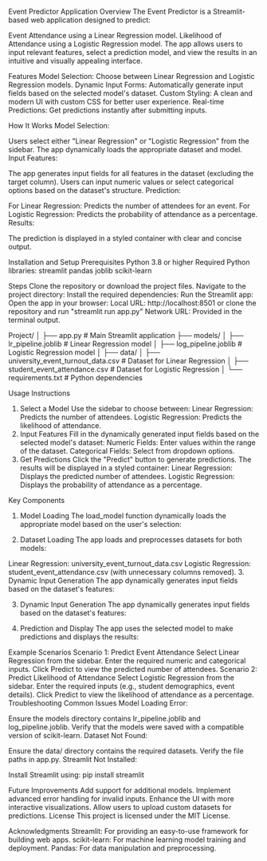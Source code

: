 Event Predictor Application
Overview
The Event Predictor is a Streamlit-based web application designed to predict:

Event Attendance using a Linear Regression model.
Likelihood of Attendance using a Logistic Regression model.
The app allows users to input relevant features, select a prediction model, and view the results in an intuitive and visually appealing interface.

Features
Model Selection: Choose between Linear Regression and Logistic Regression models.
Dynamic Input Forms: Automatically generate input fields based on the selected model's dataset.
Custom Styling: A clean and modern UI with custom CSS for better user experience.
Real-time Predictions: Get predictions instantly after submitting inputs.

How It Works
Model Selection:

Users select either "Linear Regression" or "Logistic Regression" from the sidebar.
The app dynamically loads the appropriate dataset and model.
Input Features:

The app generates input fields for all features in the dataset (excluding the target column).
Users can input numeric values or select categorical options based on the dataset's structure.
Prediction:

For Linear Regression: Predicts the number of attendees for an event.
For Logistic Regression: Predicts the probability of attendance as a percentage.
Results:

The prediction is displayed in a styled container with clear and concise output.

Installation and Setup
Prerequisites
Python 3.8 or higher
Required Python libraries:
streamlit
pandas
joblib
scikit-learn


Steps
Clone the repository or download the project files.
Navigate to the project directory:
Install the required dependencies:
Run the Streamlit app:
Open the app in your browser:
Local URL: http://localhost:8501 or clone the repository and run "streamlit run app.py" 
Network URL: Provided in the terminal output.


Project/
│
├── app.py                     # Main Streamlit application
├── models/
│   ├── lr_pipeline.joblib     # Linear Regression model
│   ├── log_pipeline.joblib    # Logistic Regression model
│
    ├── data/
│   ├── university_event_turnout_data.csv  # Dataset for Linear Regression
│   ├── student_event_attendance.csv       # Dataset for Logistic Regression
│
└── requirements.txt           # Python dependencies


Usage Instructions
1. Select a Model
Use the sidebar to choose between:
Linear Regression: Predicts the number of attendees.
Logistic Regression: Predicts the likelihood of attendance.
2. Input Features
Fill in the dynamically generated input fields based on the selected model's dataset:
Numeric Fields: Enter values within the range of the dataset.
Categorical Fields: Select from dropdown options.
3. Get Predictions
Click the "Predict" button to generate predictions.
The results will be displayed in a styled container:
Linear Regression: Displays the predicted number of attendees.
Logistic Regression: Displays the probability of attendance as a percentage.

Key Components
1. Model Loading
The load_model function dynamically loads the appropriate model based on the user's selection:

2. Dataset Loading
The app loads and preprocesses datasets for both models:

Linear Regression: university_event_turnout_data.csv
Logistic Regression: student_event_attendance.csv (with unnecessary columns removed).
3. Dynamic Input Generation
The app dynamically generates input fields based on the dataset's features:

3. Dynamic Input Generation
The app dynamically generates input fields based on the dataset's features:

4. Prediction and Display
The app uses the selected model to make predictions and displays the results:

Example Scenarios
Scenario 1: Predict Event Attendance
Select Linear Regression from the sidebar.
Enter the required numeric and categorical inputs.
Click Predict to view the predicted number of attendees.
Scenario 2: Predict Likelihood of Attendance
Select Logistic Regression from the sidebar.
Enter the required inputs (e.g., student demographics, event details).
Click Predict to view the likelihood of attendance as a percentage.
Troubleshooting
Common Issues
Model Loading Error:

Ensure the models directory contains lr_pipeline.joblib and log_pipeline.joblib.
Verify that the models were saved with a compatible version of scikit-learn.
Dataset Not Found:

Ensure the data/ directory contains the required datasets.
Verify the file paths in app.py.
Streamlit Not Installed:

Install Streamlit using:  pip install streamlit

Future Improvements
Add support for additional models.
Implement advanced error handling for invalid inputs.
Enhance the UI with more interactive visualizations.
Allow users to upload custom datasets for predictions.
License
This project is licensed under the MIT License.

Acknowledgments
Streamlit: For providing an easy-to-use framework for building web apps.
scikit-learn: For machine learning model training and deployment.
Pandas: For data manipulation and preprocessing.

